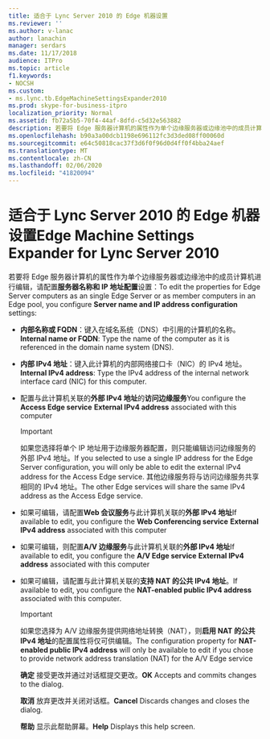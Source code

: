 ```yaml
---
title: 适合于 Lync Server 2010 的 Edge 机器设置
ms.reviewer: ''
ms.author: v-lanac
author: lanachin
manager: serdars
ms.date: 11/17/2018
audience: ITPro
ms.topic: article
f1.keywords:
- NOCSH
ms.custom:
- ms.lync.tb.EdgeMachineSettingsExpander2010
ms.prod: skype-for-business-itpro
localization_priority: Normal
ms.assetid: fb72a5b5-70f4-44af-8dfd-c5d32e563882
description: 若要将 Edge 服务器计算机的属性作为单个边缘服务器或边缘池中的成员计算机进行编辑，请配置服务器名称和 IP 地址配置设置：
ms.openlocfilehash: b90a3a00dcb1198e696112fc3d3ded08ff00060d
ms.sourcegitcommit: e64c50818cac37f3d6f0f96d0d4ff0f4bba24aef
ms.translationtype: MT
ms.contentlocale: zh-CN
ms.lasthandoff: 02/06/2020
ms.locfileid: "41820094"
---
```

# <a name="edge-machine-settings-expander-for-lync-server-2010"></a><span data-ttu-id="426d6-103">适合于 Lync Server 2010 的 Edge 机器设置</span><span class="sxs-lookup"><span data-stu-id="426d6-103">Edge Machine Settings Expander for Lync Server 2010</span></span>
 
<span data-ttu-id="426d6-104">若要将 Edge 服务器计算机的属性作为单个边缘服务器或边缘池中的成员计算机进行编辑，请配置**服务器名称和 IP 地址配置**设置：</span><span class="sxs-lookup"><span data-stu-id="426d6-104">To edit the properties for Edge Server computers as an single Edge Server or as member computers in an Edge pool, you configure **Server name and IP address configuration** settings:</span></span>
  
- <span data-ttu-id="426d6-105">**内部名称或 FQDN**：键入在域名系统（DNS）中引用的计算机的名称。</span><span class="sxs-lookup"><span data-stu-id="426d6-105">**Internal name or FQDN**: Type the name of the computer as it is referenced in the domain name system (DNS).</span></span> 
    
- <span data-ttu-id="426d6-106">**内部 IPv4 地址**：键入此计算机的内部网络接口卡（NIC）的 IPv4 地址。</span><span class="sxs-lookup"><span data-stu-id="426d6-106">**Internal IPv4 address**: Type the IPv4 address of the internal network interface card (NIC) for this computer.</span></span>
    
- <span data-ttu-id="426d6-107">配置与此计算机关联的**外部 IPv4 地址**的**访问边缘服务**</span><span class="sxs-lookup"><span data-stu-id="426d6-107">You configure the **Access Edge service** **External IPv4 address** associated with this computer</span></span>
    
    > [!IMPORTANT]
    > <span data-ttu-id="426d6-108">如果您选择将单个 IP 地址用于边缘服务器配置，则只能编辑访问边缘服务的外部 IPv4 地址。</span><span class="sxs-lookup"><span data-stu-id="426d6-108">If you selected to use a single IP address for the Edge Server configuration, you will only be able to edit the external IPv4 address for the Access Edge service.</span></span> <span data-ttu-id="426d6-109">其他边缘服务将与访问边缘服务共享相同的 IPv4 地址。</span><span class="sxs-lookup"><span data-stu-id="426d6-109">The other Edge services will share the same IPv4 address as the Access Edge service.</span></span> 
  
- <span data-ttu-id="426d6-110">如果可编辑，请配置**Web 会议服务**与此计算机关联的**外部 IPv4 地址**</span><span class="sxs-lookup"><span data-stu-id="426d6-110">If available to edit, you configure the **Web Conferencing service** **External IPv4 address** associated with this computer</span></span>
    
- <span data-ttu-id="426d6-111">如果可编辑，则配置**A/V 边缘服务**与此计算机关联的**外部 IPv4 地址**</span><span class="sxs-lookup"><span data-stu-id="426d6-111">If available to edit, you configure the **A/V Edge service** **External IPv4 address** associated with this computer</span></span>
    
- <span data-ttu-id="426d6-112">如果可编辑，请配置与此计算机关联的**支持 NAT 的公共 IPv4 地址**。</span><span class="sxs-lookup"><span data-stu-id="426d6-112">If available to edit, you configure the **NAT-enabled public IPv4 address** associated with this computer.</span></span>
    
    > [!IMPORTANT]
    > <span data-ttu-id="426d6-113">如果您选择为 A/V 边缘服务提供网络地址转换（NAT），则**启用 NAT 的公共 IPv4 地址**的配置属性将仅可供编辑。</span><span class="sxs-lookup"><span data-stu-id="426d6-113">The configuration property for **NAT-enabled public IPv4 address** will only be available to edit if you chose to provide network address translation (NAT) for the A/V Edge service</span></span>
  
  <span data-ttu-id="426d6-114">**确定** 接受更改并通过对话框提交更改。</span><span class="sxs-lookup"><span data-stu-id="426d6-114">**OK** Accepts and commits changes to the dialog.</span></span>
  
  <span data-ttu-id="426d6-115">**取消** 放弃更改并关闭对话框。</span><span class="sxs-lookup"><span data-stu-id="426d6-115">**Cancel** Discards changes and closes the dialog.</span></span>
  
  <span data-ttu-id="426d6-116">**帮助** 显示此帮助屏幕。</span><span class="sxs-lookup"><span data-stu-id="426d6-116">**Help** Displays this help screen.</span></span>
  

